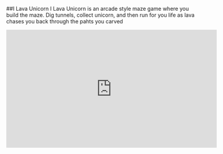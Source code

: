##I Lava Unicorn 
I Lava Unicorn is an arcade style maze game where you build the maze. Dig tunnels, collect unicorn, and then run for you life as lava chases you back through the pahts you carved


<iframe width="560" height="315" src="https://www.youtube.com/embed/F62M49YRLjg" frameborder="0" allow="accelerometer; autoplay; encrypted-media; gyroscope; picture-in-picture" allowfullscreen></iframe>